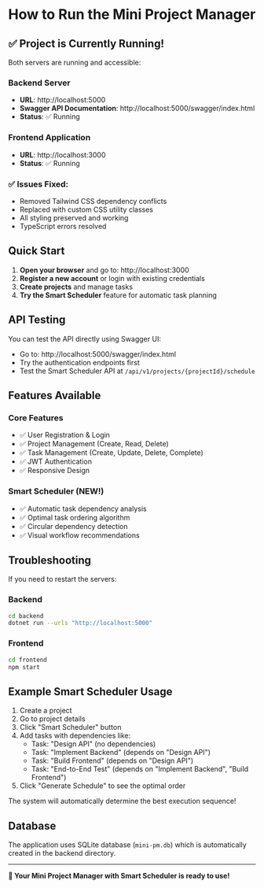 # How to Run the Mini Project Manager

## ✅ Project is Currently Running!

Both servers are running and accessible:

### Backend Server
- **URL**: http://localhost:5000
- **Swagger API Documentation**: http://localhost:5000/swagger/index.html
- **Status**: ✅ Running

### Frontend Application
- **URL**: http://localhost:3000
- **Status**: ✅ Running

### ✅ Issues Fixed:
- Removed Tailwind CSS dependency conflicts
- Replaced with custom CSS utility classes
- All styling preserved and working
- TypeScript errors resolved

## Quick Start

1. **Open your browser** and go to: http://localhost:3000
2. **Register a new account** or login with existing credentials
3. **Create projects** and manage tasks
4. **Try the Smart Scheduler** feature for automatic task planning

## API Testing

You can test the API directly using Swagger UI:
- Go to: http://localhost:5000/swagger/index.html
- Try the authentication endpoints first
- Test the Smart Scheduler API at `/api/v1/projects/{projectId}/schedule`

## Features Available

### Core Features
- ✅ User Registration & Login
- ✅ Project Management (Create, Read, Delete)
- ✅ Task Management (Create, Update, Delete, Complete)
- ✅ JWT Authentication
- ✅ Responsive Design

### Smart Scheduler (NEW!)
- ✅ Automatic task dependency analysis
- ✅ Optimal task ordering algorithm
- ✅ Circular dependency detection
- ✅ Visual workflow recommendations

## Troubleshooting

If you need to restart the servers:

### Backend
```bash
cd backend
dotnet run --urls "http://localhost:5000"
```

### Frontend
```bash
cd frontend
npm start
```

## Example Smart Scheduler Usage

1. Create a project
2. Go to project details
3. Click "Smart Scheduler" button
4. Add tasks with dependencies like:
   - Task: "Design API" (no dependencies)
   - Task: "Implement Backend" (depends on "Design API")
   - Task: "Build Frontend" (depends on "Design API")
   - Task: "End-to-End Test" (depends on "Implement Backend", "Build Frontend")
5. Click "Generate Schedule" to see the optimal order

The system will automatically determine the best execution sequence!

## Database

The application uses SQLite database (`mini-pm.db`) which is automatically created in the backend directory.

---

**🎉 Your Mini Project Manager with Smart Scheduler is ready to use!**
